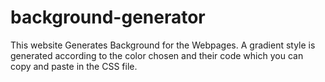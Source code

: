 # background-generator
This website Generates Background for the Webpages. A gradient style is generated according to the color chosen and their code which you can copy and paste in the CSS file.
